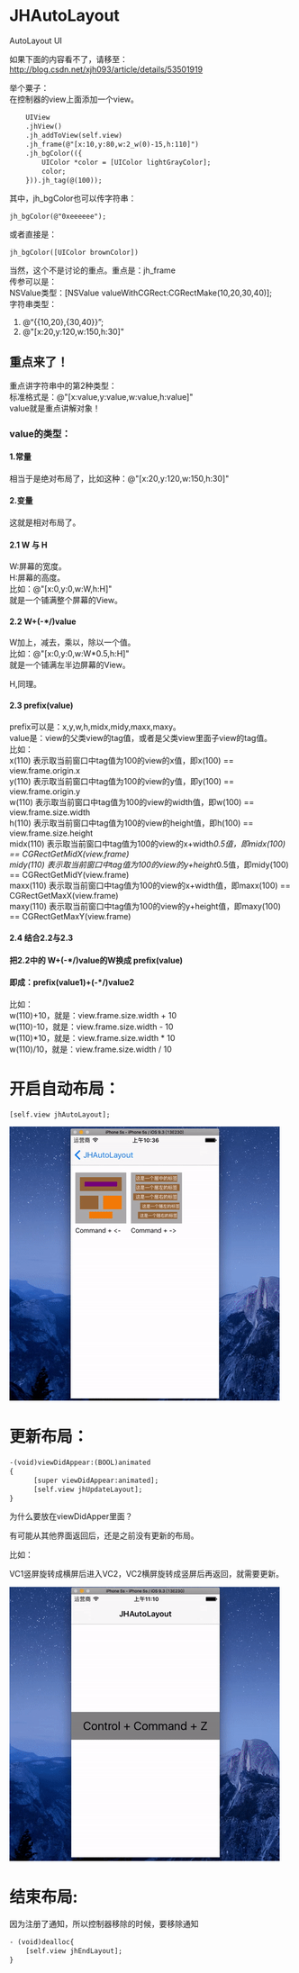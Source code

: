 # JHAutoLayout
AutoLayout UI

如果下面的内容看不了，请移至：http://blog.csdn.net/xjh093/article/details/53501919

举个粟子：<br>
在控制器的view上面添加一个view。<br>
```objc
    UIView
    .jhView()
    .jh_addToView(self.view)
    .jh_frame(@"[x:10,y:80,w:2_w(0)-15,h:110]")
    .jh_bgColor(({
        UIColor *color = [UIColor lightGrayColor];
        color;
    })).jh_tag(@(100));
```
其中，jh_bgColor也可以传字符串：<br>
```objc
jh_bgColor(@"0xeeeeee");
```
或者直接是：<br>
```objc
jh_bgColor([UIColor brownColor])
```
当然，这个不是讨论的重点。重点是：jh_frame <br>
传参可以是：<br>
NSValue类型：[NSValue valueWithCGRect:CGRectMake(10,20,30,40)]; <br>
字符串类型：  <br>
1. @“{{10,20},{30,40}}”; <br>
2. @"[x:20,y:120,w:150,h:30]"


## 重点来了！

重点讲字符串中的第2种类型：<br>
标准格式是：@"[x:value,y:value,w:value,h:value]"<br>
value就是重点讲解对象！

### value的类型：<br>
#### 1.常量<br>
相当于是绝对布局了，比如这种：@"[x:20,y:120,w:150,h:30]"

#### 2.变量
这就是相对布局了。

#### 2.1 W 与 H
W:屏幕的宽度。<br>
H:屏幕的高度。<br>
比如：@"[x:0,y:0,w:W,h:H]"<br>
就是一个铺满整个屏幕的View。

#### 2.2 W+(-*/)value
W加上，减去，乘以，除以一个值。<br>
比如：@"[x:0,y:0,w:W*0.5,h:H]"<br>
就是一个铺满左半边屏幕的View。

H,同理。

#### 2.3 prefix(value)
prefix可以是：x,y,w,h,midx,midy,maxx,maxy。<br>
value是：view的父类view的tag值，或者是父类view里面子view的tag值。<br>
比如：<br>
x(110) 表示取当前窗口中tag值为100的view的x值，即x(100) == view.frame.origin.x <br>
y(110) 表示取当前窗口中tag值为100的view的y值，即y(100) == view.frame.origin.y <br>
w(110) 表示取当前窗口中tag值为100的view的width值，即w(100) == view.frame.size.width <br>
h(110) 表示取当前窗口中tag值为100的view的height值，即h(100) == view.frame.size.height <br>
midx(110) 表示取当前窗口中tag值为100的view的x+width*0.5值，即midx(100) == CGRectGetMidX(view.frame) <br>
midy(110) 表示取当前窗口中tag值为100的view的y+height*0.5值，即midy(100) == CGRectGetMidY(view.frame) <br>
maxx(110) 表示取当前窗口中tag值为100的view的x+width值，即maxx(100) == CGRectGetMaxX(view.frame) <br>
maxy(110) 表示取当前窗口中tag值为100的view的y+height值，即maxy(100) == CGRectGetMaxY(view.frame) <br>

#### 2.4 结合2.2与2.3
#### 把2.2中的 W+(-*/)value的W换成 prefix(value) <br>
#### 即成：prefix(value1)+(-*/)value2 <br>
比如： <br>
w(110)+10，就是：view.frame.size.width + 10 <br>
w(110)-10，就是：view.frame.size.width - 10 <br>
w(110)*10，就是：view.frame.size.width * 10 <br>
w(110)/10，就是：view.frame.size.width / 10 <br>


# 开启自动布局：
```objc
[self.view jhAutoLayout];
```

![image](https://github.com/xjh093/JHAutoLayout/blob/master/1.gif)

# 更新布局：
```objc
-(void)viewDidAppear:(BOOL)animated  
{ 
      [super viewDidAppear:animated]; 
      [self.view jhUpdateLayout];  
} 
```
为什么要放在viewDidApper里面？

有可能从其他界面返回后，还是之前没有更新的布局。

比如：

VC1竖屏旋转成横屏后进入VC2，VC2横屏旋转成竖屏后再返回，就需要更新。

![image](https://github.com/xjh093/JHAutoLayout/blob/master/2.gif)

# 结束布局:

因为注册了通知，所以控制器移除的时候，要移除通知
```objc
- (void)dealloc{
    [self.view jhEndLayout];
}
```
